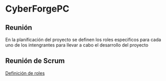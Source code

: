 # CyberForgePC
## Reunión
En la planificación del proyecto se definen los roles especificos para cada uno de los intengrantes para llevar a cabo el desarrollo del proyecto

## Reunión de Scrum
[Definición de roles](https://drive.google.com/file/d/1yeX36YXNeOy1C9g-bRYfUC1BRD9O7jU5/view?usp=drive_link)
